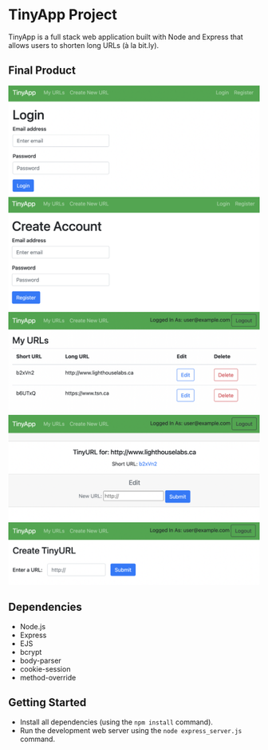 # TinyApp Project

TinyApp is a full stack web application built with Node and Express that allows users to shorten long URLs (à la bit.ly).

## Final Product

!["screenshot of login page"](https://github.com/jtoguri/tinyapp/blob/main/docs/login-page.png)
!["screenshot of register page"](https://github.com/jtoguri/tinyapp/blob/main/docs/registration-page.png)
!["screenshot of URLs page"](https://github.com/jtoguri/tinyapp/blob/main/docs/urls-page.png)
!["screenshot of URL edit page"](https://github.com/jtoguri/tinyapp/blob/main/docs/url-edit-page.png)
!["screenshot of the page to create a new URL"](https://github.com/jtoguri/tinyapp/blob/main/docs/create-url-page.png)

## Dependencies

- Node.js
- Express
- EJS
- bcrypt
- body-parser
- cookie-session
- method-override


## Getting Started

- Install all dependencies (using the `npm install` command).
- Run the development web server using the `node express_server.js` command.